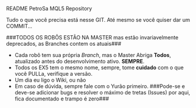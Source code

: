README PetroSa MQL5 Repository

Tudo o que você precisa está nesse GIT. Até mesmo se você quiser dar um COMMIT...

###TODOS OS ROBÔS ESTÃO NA MASTER mas estão invariavelmente deprecados, as Branches contem os atuais###

* Cada robô tem sua própria *Branch*, mas o Master Abriga **Todos**, atualizado antes do desenvolvimento ativo. **SEMPRE**.
* Todos os EX5 tem o mesmo nome, sempre, tome **cuidado** com o que você PULLa, verifique a versão.
* Um dia eu ligo o Wiki, ou não
* Em caso de dúvida, sempre fale com o Yurão primeiro.
###Pode-se e deve-se adicionar bugs e resolver o máximo de tretas (Issues) por aqui, fica documentado e trampo é zero###